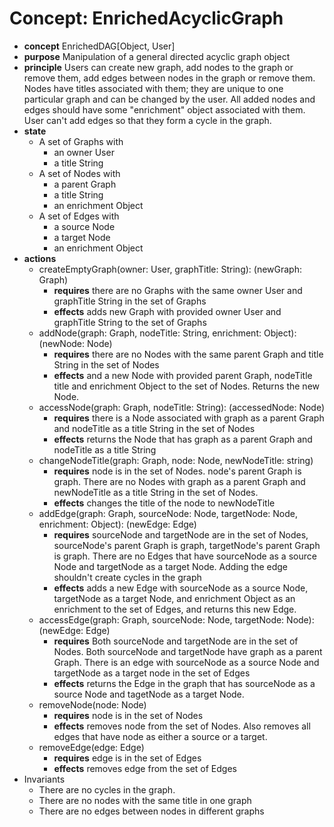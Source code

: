 # Concept: EnrichedAcyclicGraph

+ **concept** EnrichedDAG[Object, User]
+ **purpose** Manipulation of a general directed acyclic graph object
+ **principle** Users can create new graph, add nodes to the graph or remove them, add
  edges between nodes in the graph or remove them. Nodes have titles associated with
  them; they are unique to one particular graph and can be changed by the user.  All
  added nodes and edges should have some "enrichment" object associated with them.
  User can't add edges so that they form a cycle in the graph.
+ **state**
  + A set of Graphs with
    + an owner User
    + a title String
  + A set of Nodes with
    + a parent Graph
    + a title String
    + an enrichment Object
  + A set of Edges with
    + a source Node
    + a target Node
    + an enrichment Object
+ **actions**
  + createEmptyGraph(owner: User, graphTitle: String): (newGraph: Graph)
    + **requires** there are no Graphs with the same owner User and graphTitle String
     in the set of Graphs
    + **effects** adds new Graph with provided owner User and graphTitle String to the
      set of Graphs
  + addNode(graph: Graph, nodeTitle: String, enrichment: Object): (newNode: Node)
    + **requires** there are no Nodes with the same parent Graph and title String in
      the set of Nodes
    + **effects** and a new Node with provided parent Graph, nodeTitle title and
      enrichment Object to the set of Nodes. Returns the new Node.
  + accessNode(graph: Graph, nodeTitle: String): (accessedNode: Node)
    + **requires** there is a Node associated with graph as a parent Graph and
      nodeTitle as a title String in the set of Nodes
    + **effects** returns the Node that has graph as a parent Graph and nodeTitle as a
      title String
  + changeNodeTitle(graph: Graph, node: Node, newNodeTitle: string)
    + **requires** node is in the set of Nodes. node's parent Graph is graph. There
      are no Nodes with graph as a parent Graph and newNodeTitle as a title String in
      the set of Nodes.
    + **effects** changes the title of the node to newNodeTitle
  + addEdge(graph: Graph, sourceNode: Node, targetNode: Node, enrichment: Object):
    (newEdge: Edge)
    + **requires** sourceNode and targetNode are in the set of Nodes, sourceNode's
      parent Graph is graph, targetNode's parent Graph is graph. There are no Edges
      that have sourceNode as a source Node and targetNode as a target Node.
      Adding the edge shouldn't create cycles in the graph
    + **effects** adds a new Edge with sourceNode as a source Node, targetNode as a
      target Node, and enrichment Object as an enrichment to the set of Edges, and
      returns this new Edge.
  + accessEdge(graph: Graph, sourceNode: Node, targetNode: Node): (newEdge: Edge)
    + **requires** Both sourceNode and targetNode are in the set of Nodes. Both
      sourceNode and targetNode have graph as a parent Graph. There is an edge with
      sourceNode as a source Node and targetNode as a target node in the set of Edges
    + **effects** returns the Edge in the graph that has sourceNode as a source Node
      and tagetNode as a target Node.
  + removeNode(node: Node)
    + **requires** node is in the set of Nodes
    + **effects** removes node from the set of Nodes. Also removes all edges that
      have node as either a source or a target.
  + removeEdge(edge: Edge)
    + **requires** edge is in the set of Edges
    + **effects** removes edge from the set of Edges
+ Invariants
  + There are no cycles in the graph.
  + There are no nodes with the same title in one graph
  + There are no edges between nodes in different graphs
